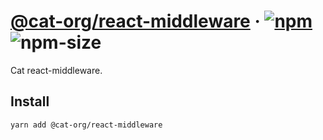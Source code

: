 # [@cat-org/react-middleware][website] · <!-- badges.start -->[![npm][npm-image]][npm-link] ![npm-size][npm-size-image]

[npm-image]: https://img.shields.io/npm/v/@cat-org/react-middleware.svg
[npm-link]: https://www.npmjs.com/package/@cat-org/react-middleware
[npm-size-image]: https://img.shields.io/bundlephobia/minzip/@cat-org/react-middleware.svg

<!-- badges.end -->

[website]: https://cat-org.github.io/core/react-middleware

Cat react-middleware.

## Install

```sh
yarn add @cat-org/react-middleware
```
